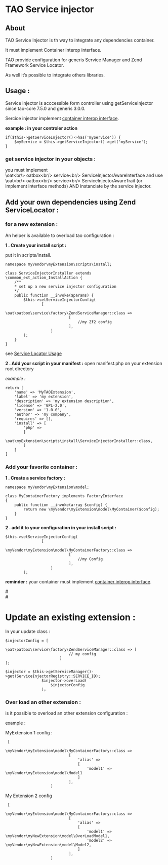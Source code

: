 <!--
created_at: '2016-08-18 14:06:04'
updated_at: '2016-08-22 15:49:22'
authors:
    - 'Christophe Garcia'
tags: {  }
-->

TAO Service injector
====================

About
-----

TAO Service Injector is th way to integrate any dependencies container.<br/>

It must implement Container interop interface.<br/>

TAO provide configuration for generis Service Manager and Zend Framework Service Locator.<br/>

As well it’s possible to integrate others libraries.

Usage :
-------

Service injector is acccessible form controller using getServiceInjector since tao-core 7.5.0 and generis 3.0.0.

Sercice injector implement [container interop interface](https://github.com/container-interop/container-interop).

**example : in your controler action**

    if($this->getServiceInjector()->has('myService')) {
        $myService = $this->getServiceInjector()->get('myService');
    }

### get service injector in your objects :

you must implement <br/>
\oat\<br/>
oatbox\<br/>
service\<br/>
ServiceInjectorAwareInterface and use <br/>
\oat\<br/>
oatbox\<br/>
service\<br/>
ServiceInjectorAwareTrait (or implement interface methods) AND instanciate by the service injector.

Add your own dependencies using Zend ServiceLocator :
-----------------------------------------------------

### for a new extension :

An helper is available to overload tao configuration :

**1 . Create your install script :**

put it in scripts/install.

    namespace myVendor\myExtension\scripts\install;

    class ServiceInjectorInstaller extends \common_ext_action_InstallAction {
        /**
        * set up a new service injector configuration
        */
        public function __invoke($params) {
            $this->setServiceInjectorConfig(
                    [
                            \oat\oatbox\service\factory\ZendServiceManager::class =>
                                [
                                    //my Zf2 config
                                ],
                        ]
            );
        }
    }

see [Service Locator Usage](https://framework.zend.com/manual/2.4/en/modules/zend.service-manager.quick-start.html)

**2 . Add your script in your manifest :** open manifest.php on your extension root directory

*example :*

    return [
        'name' => 'MyTAOExtension',
        'label' => 'my extension',
        'description' => 'my extension description',
        'license' => 'GPL-2.0',
        'version' => '1.0.0',
        'author' => 'my company',
        'requires' => [],
        'install' => [
            'php' =>
            [
                \oat\myExtension\scripts\install\ServiceInjectorInstaller::class,
            ]
        ]
    ]

### Add your favorite container :

**1 . Create a service factory :**


    namespace myVendor\myExtension\model;

    class MyContainerFactory implements FactoryInterface
    {
        public function __invoke(array $config) {
            return new \myVendor\myExtension\model\MyContainer($config);
        }
    }

**2 . add it to your configuration in your install script :**


    $this->setServiceInjectorConfig(
                    [
                            \myVendor\myExtension\model\MyContainerFactory::class =>
                                [
                                    //my Config
                                ],
                        ]
            );

**reminder :** your container must implement [container interop interface](https://github.com/container-interop/container-interop).

\#<br/>
#<br/>
# Update an existing extension :

In your update class :


    $injectorConfig = [
                            \oat\oatbox\service\factory\ZendServiceManager::class => [
                                // my config
                            ]
    ];

    $injector = $this->getServiceManager()->get(ServiceInjectorRegistry::SERVICE_ID);
                    $injector->overLoad(
                        $injectorConfig
                    );

### Over load an other extension :

is it possible to overload an other extension configuration :

example :

MyExtension 1 config :

     [
                            \myVendor\myExtension\model\MyContainerFactory::class =>
                                [
                                    'alias' =>
                                    [
                                        'model1' => \myVendor\myExtension\model\Model1
                                    ]
                                ],
                        ]

My Extension 2 config

     [
                            \myVendor\myExtension\model\MyContainerFactory::class =>
                                [
                                    'alias' =>
                                    [
                                        'model1' => \myVendor\myNewExtension\model\OverLoadModel1,
                                        'model2' => \myVendor\myNewExtension\model\Model2,
                                    ]
                                ],
                        ]

